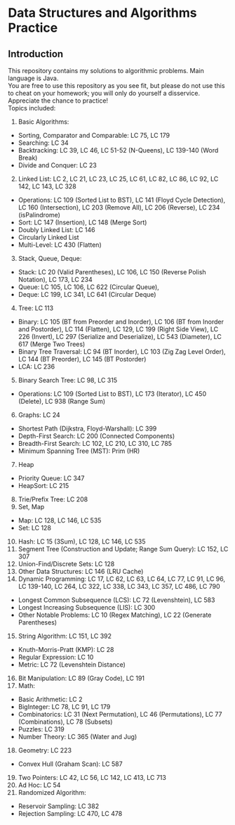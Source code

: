 # Data Structures and Algorithms Practice
## Introduction
This repository contains my solutions to algorithmic problems. Main language is Java. \
You are free to use this repository as you see fit, but please do not use this to cheat on your homework; you will only do yourself a disservice. Appreciate the chance to practice! \
Topics included:
1. Basic Algorithms:
  * Sorting, Comparator and Comparable: LC 75, LC 179
  * Searching: LC 34
  * Backtracking: LC 39, LC 46, LC 51-52 (N-Queens), LC 139-140 (Word Break)
  * Divide and Conquer: LC 23
2. Linked List: LC 2, LC 21, LC 23, LC 25, LC 61, LC 82, LC 86, LC 92, LC 142, LC 143, LC 328
  * Operations: LC 109 (Sorted List to BST), LC 141 (Floyd Cycle Detection), LC 160 (Intersection), LC 203 (Remove All), LC 206 (Reverse), LC 234 (isPalindrome)
  * Sort: LC 147 (Insertion), LC 148 (Merge Sort)
  * Doubly Linked List: LC 146
  * Circularly Linked List
  * Multi-Level: LC 430 (Flatten)
3. Stack, Queue, Deque:
  * Stack: LC 20 (Valid Parentheses), LC 106, LC 150 (Reverse Polish Notation), LC 173, LC 234
  * Queue: LC 105, LC 106, LC 622 (Circular Queue),
  * Deque: LC 199, LC 341, LC 641 (Circular Deque)
4. Tree: LC 113
  * Binary: LC 105 (BT from Preorder and Inorder), LC 106 (BT from Inorder and Postorder), LC 114 (Flatten), LC 129, LC 199 (Right Side View), LC 226 (Invert), LC 297 (Serialize and Deserialize), LC 543 (Diameter), LC 617 (Merge Two Trees)
  * Binary Tree Traversal: LC 94 (BT Inorder), LC 103 (Zig Zag Level Order), LC 144 (BT Preorder), LC 145 (BT Postorder)
  * LCA: LC 236
5. Binary Search Tree: LC 98, LC 315
  * Operations: LC 109 (Sorted List to BST), LC 173 (Iterator), LC 450 (Delete), LC 938 (Range Sum)
6. Graphs: LC 24
  * Shortest Path (Dijkstra, Floyd-Warshall): LC 399
  * Depth-First Search: LC 200 (Connected Components)
  * Breadth-First Search: LC 102, LC 210, LC 310, LC 785
  * Minimum Spanning Tree (MST): Prim (HR)
7. Heap
  * Priority Queue: LC 347
  * HeapSort: LC 215
8. Trie/Prefix Tree: LC 208
9. Set, Map
  * Map: LC 128, LC 146, LC 535
  * Set: LC 128
10. Hash: LC 15 (3Sum), LC 128, LC 146, LC 535
11. Segment Tree (Construction and Update; Range Sum Query): LC 152, LC 307
12. Union-Find/Discrete Sets: LC 128
13. Other Data Structures: LC 146 (LRU Cache)
14. Dynamic Programming: LC 17, LC 62, LC 63, LC 64, LC 77, LC 91, LC 96, LC 139-140, LC 264, LC 322, LC 338, LC 343, LC 357, LC 486, LC 790
  * Longest Common Subsequence (LCS): LC 72 (Levenshtein), LC 583
  * Longest Increasing Subsequence (LIS): LC 300
  * Other Notable Problems: LC 10 (Regex Matching), LC 22 (Generate Parentheses)
15. String Algorithm: LC 151, LC 392
  * Knuth-Morris-Pratt (KMP): LC 28
  * Regular Expression: LC 10
  * Metric: LC 72 (Levenshtein Distance)
16. Bit Manipulation: LC 89 (Gray Code), LC 191
17. Math:
  * Basic Arithmetic: LC 2
  * BigInteger: LC 78, LC 91, LC 179
  * Combinatorics: LC 31 (Next Permutation), LC 46 (Permutations), LC 77 (Combinations), LC 78 (Subsets)
  * Puzzles: LC 319
  * Number Theory: LC 365 (Water and Jug)
18. Geometry: LC 223
  * Convex Hull (Graham Scan): LC 587
19. Two Pointers: LC 42, LC 56, LC 142, LC 413, LC 713
20. Ad Hoc: LC 54
21. Randomized Algorithm:
  * Reservoir Sampling: LC 382
  * Rejection Sampling: LC 470, LC 478
